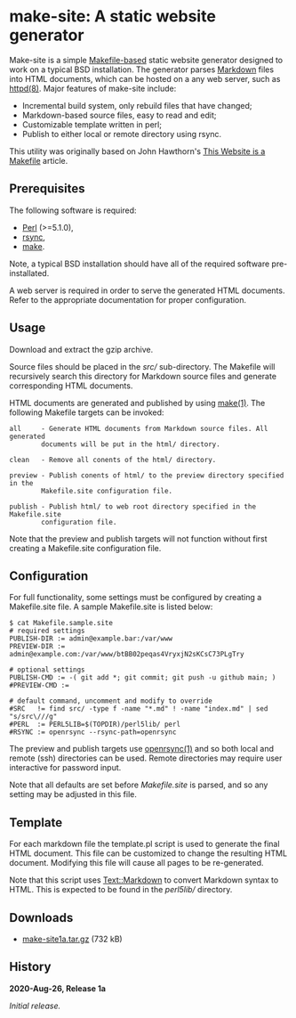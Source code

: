 # make-site: A static website generator
Make-site is a simple [Makefile-based][openbsd-man-make] static website 
generator designed to work on a typical BSD installation. The generator parses
[Markdown][fireball-markdown] files into HTML documents, which can be hosted
on a any web server, such as [httpd(8)][openbsd-man-httpd]. Major features of 
make-site include:

* Incremental build system, only rebuild files that have changed;
* Markdown-based source files, easy to read and edit;
* Customizable template written in perl;
* Publish to either local or remote directory using rsync.

This utility was originally based on John Hawthorn's 
[This Website is a Makefile][hawthorn-make] article.

## Prerequisites 
The following software is required:

* [Perl][perl] (>=5.1.0),
* [rsync][openbsd-man-openrsync],
* [make][openbsd-man-make].

Note, a typical BSD installation should have all of the required software 
pre-installated.

A web server is required in order to serve the generated HTML documents. Refer 
to the appropriate documentation for proper configuration.

## Usage
Download and extract the gzip archive.

Source files should be placed in the *src/* sub-directory. The Makefile will
recursively search this directory for Markdown source files and generate 
corresponding HTML documents. 

HTML documents are generated and published by using [make(1)][openbsd-man-make].
The following Makefile targets can be invoked:

	all     - Generate HTML documents from Markdown source files. All generated
            documents will be put in the html/ directory.

	clean   - Remove all conents of the html/ directory.

	preview - Publish conents of html/ to the preview directory specified in the
            Makefile.site configuration file.

	publish - Publish html/ to web root directory specified in the Makefile.site
            configuration file.

Note that the preview and publish targets will not function without first 
creating a Makefile.site configuration file.

## Configuration
For full functionality, some settings must be configured by creating a
Makefile.site file. A sample Makefile.site is listed below:


	$ cat Makefile.sample.site
	# required settings
	PUBLISH-DIR := admin@example.bar:/var/www
	PREVIEW-DIR := admin@example.com:/var/www/btBB02peqas4VryxjN2sKCsC73PLgTry

	# optional settings
	PUBLISH-CMD := -( git add *; git commit; git push -u github main; )
	#PREVIEW-CMD := 

	# default command, uncomment and modify to override
	#SRC   != find src/ -type f -name "*.md" ! -name "index.md" | sed "s/src\///g"
	#PERL  := PERL5LIB=$(TOPDIR)/perl5lib/ perl
	#RSYNC := openrsync --rsync-path=openrsync

The preview and publish targets use [openrsync(1)][openbsd-man-openrsync] and so
both local and remote (ssh) directories can be used. Remote directories may
require user interactive for password input. 

Note that all defaults are set before *Makefile.site* is parsed, and so any setting may
be adjusted in this file.

## Template
For each markdown file the template.pl script is used to generate the final HTML
document. This file can be customized to change the resulting HTML document.
Modifying this file will cause all pages to be re-generated.

Note that this script uses [Text::Markdown][cpan-markdown] to convert Markdown
syntax to HTML. This is expected to be found in the *perl5lib/* directory.
	
## Downloads

* [make-site1a.tar.gz][kzoo-make-site1a] (732 kB)

## History

**2020-Aug-26, Release 1a**

*Initial release.*

[cpan-markdown]: https://metacpan.org/pod/Text::Markdown
[fireball-markdown]: https://daringfireball.net/projects/markdown
[github-kzoo-makefile]: https://github.com/kzootech/kzoo.tech/blob/main/Makefile
[github-kzoo-template]: https://github.com/kzootech/kzoo.tech/blob/main/template.pl
[hawthorn-make]: https://johnhawthorn.com/2018/01/this-website-is-a-makefile/
[kzoo-make-site1a]: https://kzoo.tech
[openbsd-man-httpd]: https://man.openbsd.org/httpd
[openbsd-man-make]: https://man.openbsd.org/make
[openbsd-man-openrsync]: https://man.openbsd.org/openrsync
[perl]: https://perl.org

 
